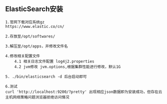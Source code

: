 ## ElasticSearch安装

    1.官网下载对应系统gz
    https://www.elastic.co/cn/
    
    2.存放至/opt/softwares/
    
    3.解压至/opt/apps，并修改文件名
    
    4.修改相关配置文件
        4.1 相关日志文件配置 log4j2.properties
        4.2 jvm修改 jvm.options,根据集群性能进行修改，默认1G
    
    5. ./bin/elasticsearch -d 后台启动即可
    
    6.测试 
    curl 'http://localhost:9200/?pretty' 出现相应json数据即为安装成功，但存在云主机网络策略问题浏览器拒绝访问情况